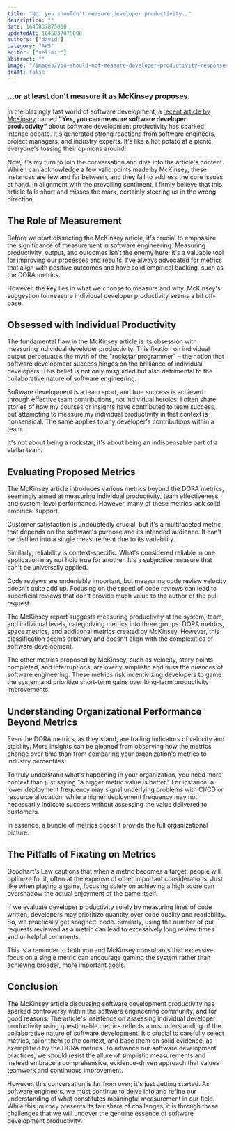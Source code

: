 ```yaml
---
title: "No, you shouldn't measure developer productivity.."
description: ""
date: 1645837875000
updatedAt: 1645837875000
authors: ["david"]
category: "AWS"
editor: ["velimir"]
abstract: ""
image: "/images/you-should-not-measure-developer-productivity-response-to-mckinsey.png"
draft: false
---
```


### ...or at least don't measure it as McKinsey proposes.

In the blazingly fast world of software development, a [recent article by McKinsey](https://www.mckinsey.com/industries/technology-media-and-telecommunications/our-insights/yes-you-can-measure-software-developer-productivity) named **"Yes, you can measure software developer productivity"** about software development productivity has sparked intense debate. It's generated strong reactions from software engineers, project managers, and industry experts. It's like a hot potato at a picnic, everyone's tossing their opinions around!  

Now, it's my turn to join the conversation and dive into the article's content. While I can acknowledge a few valid points made by McKinsey, these instances are few and far between, and they fail to address the core issues at hand. In alignment with the prevailing sentiment, I firmly believe that this article falls short and misses the mark, certainly steering us in the wrong direction.

## The Role of Measurement

Before we start dissecting the McKinsey article, it's crucial to emphasize the significance of measurement in software engineering. Measuring productivity, output, and outcomes isn't the enemy here; it's a valuable tool for improving our processes and results.  I've always advocated for metrics that align with positive outcomes and have solid empirical backing, such as the DORA metrics.

However, the key lies in what we choose to measure and why. McKinsey's suggestion to measure individual developer productivity seems a bit off-base.

## Obsessed with Individual Productivity

The fundamental flaw in the McKinsey article is its obsession with measuring individual developer productivity. This fixation on individual output perpetuates the myth of the "rockstar programmer" – the notion that software development success hinges on the brilliance of individual developers. This belief is not only misguided but also detrimental to the collaborative nature of software engineering.

Software development is a team sport, and true success is achieved through effective team contributions, not individual heroics. I often share stories of how my courses or insights have contributed to team success, but attempting to measure my individual productivity in that context is nonsensical. The same applies to any developer's contributions within a team.

It's not about being a rockstar; it's about being an indispensable part of a stellar team.

## Evaluating Proposed Metrics

The McKinsey article introduces various metrics beyond the DORA metrics, seemingly aimed at measuring individual productivity, team effectiveness, and system-level performance. However, many of these metrics lack solid empirical support.

Customer satisfaction is undoubtedly crucial, but it's a multifaceted metric that depends on the software's purpose and its intended audience. It can't be distilled into a single measurement due to its variability.

Similarly, reliability is context-specific. What's considered reliable in one application may not hold true for another. It's a subjective measure that can't be universally applied.

Code reviews are undeniably important, but measuring code review velocity doesn't quite add up. Focusing on the speed of code reviews can lead to superficial reviews that don't provide much value to the author of the pull request.

The McKinsey report suggests measuring productivity at the system, team, and individual levels, categorizing metrics into three groups: DORA metrics, space metrics, and additional metrics created by McKinsey. However, this classification seems arbitrary and doesn't align with the complexities of software development.

The other metrics proposed by McKinsey, such as velocity, story points completed, and interruptions, are overly simplistic and miss the nuances of software engineering. These metrics risk incentivizing developers to game the system and prioritize short-term gains over long-term productivity improvements.

## Understanding Organizational Performance Beyond Metrics

Even the DORA metrics, as they stand, are trailing indicators of velocity and stability. More insights can be gleaned from observing how the metrics change over time than from comparing your organization's metrics to industry percentiles.

To truly understand what's happening in your organization, you need more context than just saying "a bigger metric value is better." For instance, a lower deployment frequency may signal underlying problems with CI/CD or resource allocation, while a higher deployment frequency may not necessarily indicate success without assessing the value delivered to customers.

In essence, a bundle of metrics doesn't provide the full organizational picture.

## The Pitfalls of Fixating on Metrics

Goodhart's Law cautions that when a metric becomes a target, people will optimize for it, often at the expense of other important considerations. Just like when playing a game, focusing solely on achieving a high score can overshadow the actual enjoyment of the game itself.

If we evaluate developer productivity solely by measuring lines of code written, developers may prioritize quantity over code quality and readability. So, we practically get spaghetti code. Similarly, using the number of pull requests reviewed as a metric can lead to excessively long review times and unhelpful comments.

This is a reminder to both you and McKinsey consultants that excessive focus on a single metric can encourage gaming the system rather than achieving broader, more important goals.

## Conclusion

The McKinsey article discussing software development productivity has sparked controversy within the software engineering community, and for good reasons. The article's insistence on assessing individual developer productivity using questionable metrics reflects a misunderstanding of the collaborative nature of software development. It's crucial to carefully select metrics, tailor them to the context, and base them on solid evidence, as exemplified by the DORA metrics. To advance our software development practices, we should resist the allure of simplistic measurements and instead embrace a comprehensive, evidence-driven approach that values teamwork and continuous improvement.

However, this conversation is far from over; it's just getting started. As software engineers, we must continue to delve into and refine our understanding of what constitutes meaningful measurement in our field. While this journey presents its fair share of challenges, it is through these challenges that we will uncover the genuine essence of software development productivity.
